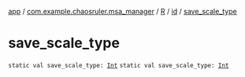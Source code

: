 [app](../../../index.md) / [com.example.chaosruler.msa_manager](../../index.md) / [R](../index.md) / [id](index.md) / [save_scale_type](.)

# save_scale_type

`static val save_scale_type: `[`Int`](https://kotlinlang.org/api/latest/jvm/stdlib/kotlin/-int/index.html)
`static val save_scale_type: `[`Int`](https://kotlinlang.org/api/latest/jvm/stdlib/kotlin/-int/index.html)